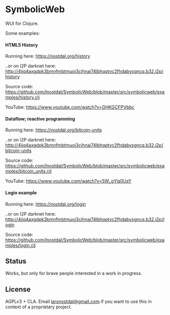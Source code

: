 # SymbolicWeb

WUI for Clojure.

Some examples:


#### HTML5 History

Running here: https://nostdal.org/history

..or on I2P darknet here: http://4jiq4axgdpk3bmnfmbtmuoj3cjhnaj74lbhqptvc2fhdabvsgncq.b32.i2p/history

Source code: https://github.com/lnostdal/SymbolicWeb/blob/master/src/symbolicweb/examples/history.clj

YouTube: https://www.youtube.com/watch?v=GHKGCFPVbbc


#### Dataflow; reactive programming

Running here: https://nostdal.org/bitcoin-units

..or on I2P darknet here: http://4jiq4axgdpk3bmnfmbtmuoj3cjhnaj74lbhqptvc2fhdabvsgncq.b32.i2p/bitcoin-units

Source code: https://github.com/lnostdal/SymbolicWeb/blob/master/src/symbolicweb/examples/bitcoin_units.clj

YouTube: https://www.youtube.com/watch?v=5W_gYla0UsY


#### Login example

Running here: https://nostdal.org/login

..or on I2P darknet here: http://4jiq4axgdpk3bmnfmbtmuoj3cjhnaj74lbhqptvc2fhdabvsgncq.b32.i2p/login

Source code: https://github.com/lnostdal/SymbolicWeb/blob/master/src/symbolicweb/examples/login.clj



## Status

Works, but only for brave people interested in a work in progress.



## License

AGPLv3 + CLA. Email larsnostdal@gmail.com if you want to use this in context of a proprietary project.

